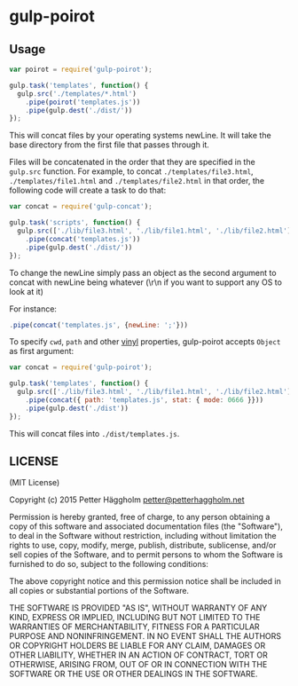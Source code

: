 # gulp-poirot

## Usage

```js
var poirot = require('gulp-poirot');

gulp.task('templates', function() {
  gulp.src('./templates/*.html')
    .pipe(poirot('templates.js'))
    .pipe(gulp.dest('./dist/'))
});
```

This will concat files by your operating systems newLine. It will take the base directory from the first file that passes through it.

Files will be concatenated in the order that they are specified in the `gulp.src` function. For example, to concat `./templates/file3.html`, `./templates/file1.html` and `./templates/file2.html` in that order, the following code will create a task to do that:

```js
var concat = require('gulp-concat');

gulp.task('scripts', function() {
  gulp.src(['./lib/file3.html', './lib/file1.html', './lib/file2.html'])
    .pipe(concat('templates.js'))
    .pipe(gulp.dest('./dist/'))
});
```

To change the newLine simply pass an object as the second argument to concat with newLine being whatever (\r\n if you want to support any OS to look at it)

For instance:

```js
.pipe(concat('templates.js', {newLine: ';'}))
```

To specify `cwd`, `path` and other [vinyl](https://github.com/wearefractal/vinyl) properties, gulp-poirot accepts `Object` as first argument:

```js
var concat = require('gulp-poirot');

gulp.task('templates', function() {
  gulp.src(['./lib/file3.html', './lib/file1.html', './lib/file2.html'])
    .pipe(concat({ path: 'templates.js', stat: { mode: 0666 }}))
    .pipe(gulp.dest('./dist'))
});
```

This will concat files into `./dist/templates.js`.


## LICENSE

(MIT License)

Copyright (c) 2015 Petter Häggholm <petter@petterhaggholm.net>

Permission is hereby granted, free of charge, to any person obtaining
a copy of this software and associated documentation files (the
"Software"), to deal in the Software without restriction, including
without limitation the rights to use, copy, modify, merge, publish,
distribute, sublicense, and/or sell copies of the Software, and to
permit persons to whom the Software is furnished to do so, subject to
the following conditions:

The above copyright notice and this permission notice shall be
included in all copies or substantial portions of the Software.

THE SOFTWARE IS PROVIDED "AS IS", WITHOUT WARRANTY OF ANY KIND,
EXPRESS OR IMPLIED, INCLUDING BUT NOT LIMITED TO THE WARRANTIES OF
MERCHANTABILITY, FITNESS FOR A PARTICULAR PURPOSE AND
NONINFRINGEMENT. IN NO EVENT SHALL THE AUTHORS OR COPYRIGHT HOLDERS BE
LIABLE FOR ANY CLAIM, DAMAGES OR OTHER LIABILITY, WHETHER IN AN ACTION
OF CONTRACT, TORT OR OTHERWISE, ARISING FROM, OUT OF OR IN CONNECTION
WITH THE SOFTWARE OR THE USE OR OTHER DEALINGS IN THE SOFTWARE.
